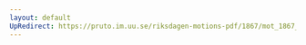 ```yaml
---
layout: default
UpRedirect: https://pruto.im.uu.se/riksdagen-motions-pdf/1867/mot_1867__ak__140.pdf
---
```

